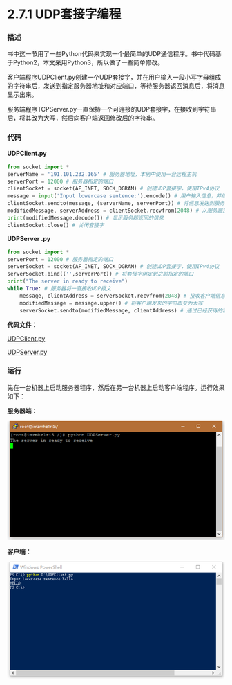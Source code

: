# 2.7.1 UDP套接字编程

### 描述
书中这一节用了一些Python代码来实现一个最简单的UDP通信程序。书中代码基于Python2，本文采用Python3，所以做了一些简单修改。

客户端程序UDPClient.py创建一个UDP套接字，并在用户输入一段小写字母组成的字符串后，发送到指定服务器地址和对应端口，等待服务器返回消息后，将消息显示出来。

服务端程序TCPServer.py一直保持一个可连接的UDP套接字，在接收到字符串后，将其改为大写，然后向客户端返回修改后的字符串。 

### 代码

**UDPClient.py**
```python
from socket import *
serverName = '191.101.232.165' # 服务器地址，本例中使用一台远程主机
serverPort = 12000 # 服务器指定的端口
clientSocket = socket(AF_INET, SOCK_DGRAM) # 创建UDP套接字，使用IPv4协议
message = input('Input lowercase sentence:').encode() # 用户输入信息，并编码为bytes以便发送
clientSocket.sendto(message, (serverName, serverPort)) # 将信息发送到服务器
modifiedMessage, serverAddress = clientSocket.recvfrom(2048) # 从服务器接收信息，同时也能得到服务器地址
print(modifiedMessage.decode()) # 显示服务器返回的信息
clientSocket.close() # 关闭套接字
```


**UDPServer .py**
```python
from socket import *
serverPort = 12000 # 服务器指定的端口
serverSocket = socket(AF_INET, SOCK_DGRAM) # 创建UDP套接字，使用IPv4协议
serverSocket.bind(('',serverPort)) # 将套接字绑定到之前指定的端口
print("The server in ready to receive")
while True: # 服务器将一直接收UDP报文
	message, clientAddress = serverSocket.recvfrom(2048) # 接收客户端信息，同时获得客户端地址
	modifiedMessage = message.upper() # 将客户端发来的字符串变为大写
	serverSocket.sendto(modifiedMessage, clientAddress) # 通过已经获得的客户端地址，将修改后的字符串发回客户端
```

**代码文件：**

[UDPClient.py](source/UDPClient.py)

[UDPServer.py](source/UDPServer.py)



### 运行

先在一台机器上启动服务器程序，然后在另一台机器上启动客户端程序。运行效果如下：

**服务器端：**

![](image/UDPServer.png)

**客户端：**

![](image/UDPClient.png)

